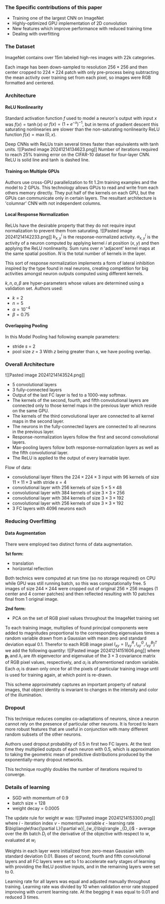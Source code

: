 ### The Specific contributions of this paper
- Training one of the largest CNN on ImageNet
- Highly-optimized GPU implementation of 2D convolution
- New features which improve performance with reduced training time
- Dealing with overfitting

### The Dataset
ImageNet contains over 15m labeled high-res images with 22k categories. 

Each image has been down-sampled to resolution $256\times 256$ and then center cropped to $224\times 224$ patch with only pre-process being subtracting the mean activity over training set from each pixel, so images were RGB formatted and centered.

### Architecture
#### ReLU Nonlinearity
Standard activation function $f$ used to model a neuron's output with input $x$ was $f(x)=\tanh(x)$
or $f(x)=(1+e^{-x})^{-1}$, but in terms of gradient descent this saturating nonlinearies are slower than the non-saturating nonlinearity $\text{ReLU}$ function $f(x)=\max(0, x)$. 

Deep CNNs with $\text{ReLU}$s train several times faster than equivalents with $\tanh$ units.
![[Pasted image 20241214134623.png]]
Number of iterations required to reach 25% training error on the CIFAR-10 dataset for four-layer CNN. $\text{ReLU}$ is solid line and $\tanh$ is dashed line.

#### Training on Multiple GPUs
Authors use cross-GPU parallelization to fit 1.2m training examples and the model to 2 GPUs.
This technology allows GPUs to read and write from each others memory directly. 
They put half of the kernels on each GPU, but the GPUs can communicate only in certain layers.
The resultant architecture is 'columnar' CNN with not independent columns.

#### Local Response Normalization
$\text{ReLU}$s have the desirable property that they do not require input normalization to prevent them from saturating. 
![[Pasted image 20241214142233.png]]
$b^i_{x, y}$ is the response-normalized activity.
$a_{x, y}^i$ is the activity of a neuron computed by applying kernel $i$ at position $(x, y)$ and then applying the $\text{ReLU}$ nonlinearity. 
Sum runs over $n$ 'adjacent' kernel maps at the same spatial position.
$N$ is the total number of kernels in the layer.

This sort of response normalization implements a form of lateral inhibition inspired by the type found in real neurons, creating competition for big activities amongst neuron outputs computed using different kernels. 

$k,n,\alpha,\beta$ are hyper-parameters whose values are determined using a validation set.
Authors used:
- $k=2$ 
- $n=5$ 
- $\alpha=10^{-4}$
- $\beta=0.75$ 

#### Overlapping Pooling 
In this Model Pooling had following example parameters:
- stride $s$ = 2
- pool size $z$ = 3
With $z$ being greater than $s$, we have pooling overlap.

### Overall Architecture
![[Pasted image 20241214143524.png]]
- 5 convolutional layers
- 3 fully-connected layers
- Output of the last FC layer is fed to a 1000-way softmax.
- The kernels of the second, fourth, and fifth convolutional layers are connected only to those kernel maps in the previous layer which reside on the same GPU.
- The kernels of the third convolutional layer are connected to all kernel maps in the second layer.
- The neurons in the fully-connected layers are connected to all neurons in the previous layer.
- Response-normalization  layers follow the first and second convolutional layers.
- Max-pooling layers follow both response-normalization layers as well as the fifth convolutional layer.
- The $\text{ReLU}$ is applied to the output of every learnable layer.

Flow of data:
- convolutional layer filters the $224\times 224\times 3$ input with 96 kernels of size $11 \times 11\times 3$ with stride $s=4$
- convolutional layer with 256 kernels of size $5\times 5\times 48$ 
- convolutional layer with 384 kernels of size $3\times 3 \times 256$ 
- convolutional layer with 384 kernels of size $3\times 3\times 192$ 
- convolutional layer with 256 kernels of size $3\times 3\times 192$ 
- 3 FC layers with 4096 neurons each

### Reducing Overfitting
#### Data Augmentation
There were employed two distinct forms of data augmentation.

**1st form:**
- translation 
- horizontal reflection

Both technics were computed at run time (so no storage required) on CPU while GPU was still running batch, so this was computationally free.
5 images of size $244\times 244$ were cropped out of original $256\times 256$ images (1 center and 4 corner patches) and then reflected resulting with 10 patches final from 1 original image.

**2nd form:**
- PCA on the set of RGB pixel values throughout the ImageNet training set

To each training image, multiplies of found principal components were added to magnitudes proportional to the corresponding eigenvalues times a random variable drawn from a Gaussian with mean zero and standard deviation equal 0.1. Therefor to each RGB image pixel $I_{xy}=[I^R_{xy},I^G_{xy},I^B_{xy} ]^T$ we add the following quantity:
![[Pasted image 20241214151606.png]]
where $\boldsymbol{p}_i$ and $\lambda_i$ are $i$th eigenvector and eigenvalue of the $3\times 3$ covariance matrix of RGB pixel values, respectively, and $\alpha_i$ is aforementioned random variable.
Each $\alpha_i$ is drawn only once for all the pixels of particular training image until is used for training again, at which point is re-drawn. 

This scheme approximately captures an important property of natural images, that object identity is invariant to changes in the intensity and color of the illumination.

### Dropout
This technique reduces complex co-adaptations of neurons, since a neuron cannot rely on the presence of particular other neurons. It is forced to learn more robust features that are useful in conjunction with many different random subsets of the other neurons. 

Authors used dropout probability of 0.5 in first two FC layers. At the test time they multiplied outputs of each neuron with 0.5, which is approximation to taking the geometric mean of predictive distributions produced by the exponentially-many dropout networks.

This technique roughly doubles the number of iterations required to converge.

### Details of learning
- SGD with momentum of 0.9
- batch size = 128
- weight decay = 0.0005

The update rule for weight $w$ was:
![[Pasted image 20241214153300.png]]
where 
$i$                - iteration index
$v$                - momentum variable
$\epsilon$                - learning rate
$\big\langle\frac{\partial L}{\partial w}|_{w_i}\big\rangle _{D_i}$ - average over the $i$th batch $D_i$ of the derivative of the objective with respect to $w$, evaluated at $w_i$

Weights in each layer were initialized from zero-mean Gaussian with standard deviation 0.01.
Biases of second, fourth and fifth convolutional layers and all FC layers were set to 1 to accelerate early stages of learning with providing the $\text{ReLU}$ positive inputs, and in the remaining layers were set to 0.

Learning rate for all layers was equal and adjusted manually throughout training. Learning rate was divided by 10 when validation error rate stopped improving with current learning rate. At the begging it was equal to 0.01 and reduced 3 times.